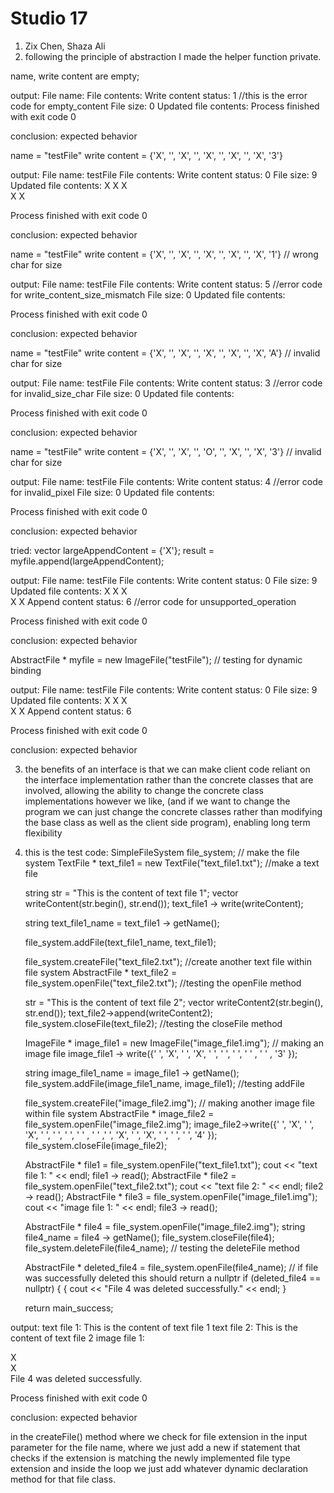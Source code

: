 # Studio 17

1. Zix Chen, Shaza Ali
2. following the principle of abstraction I made the helper function private.

name, write content are empty;

output:
   File name:
   File contents: Write content status: 1 //this is the error code for empty_content
   File size: 0
   Updated file contents:
   Process finished with exit code 0

conclusion: expected behavior


name = "testFile"
write content = {'X', '', 'X', '', 'X', '', 'X', '', 'X', '3'}

output:
   File name: testFile
   File contents:
   Write content status: 0
   File size: 9
   Updated file contents:
   X   X
     X   
   X   X
   
   Process finished with exit code 0

conclusion: expected behavior


name = "testFile"
write content = {'X', '', 'X', '', 'X', '', 'X', '', 'X', '1'} // wrong char for size

output:
   File name: testFile
   File contents:
   Write content status: 5 //error code for write_content_size_mismatch
   File size: 0
   Updated file contents:
   
   Process finished with exit code 0

conclusion: expected behavior


name = "testFile"
write content = {'X', '', 'X', '', 'X', '', 'X', '', 'X', 'A'} // invalid char for size

output:
File name: testFile
File contents:
Write content status: 3 //error code for invalid_size_char
File size: 0
Updated file contents:

Process finished with exit code 0

conclusion: expected behavior


name = "testFile"
write content = {'X', '', 'X', '', 'O', '', 'X', '', 'X', '3'} // invalid char for size

output:
File name: testFile
File contents:
Write content status: 4 //error code for invalid_pixel
File size: 0
Updated file contents:

Process finished with exit code 0

conclusion: expected behavior


tried:
vector<char> largeAppendContent = {'X'};
result = myfile.append(largeAppendContent);

output:
   File name: testFile
   File contents:
   Write content status: 0
   File size: 9
   Updated file contents:
   X   X
   X   
   X   X
   Append content status: 6 //error code for unsupported_operation
   
   Process finished with exit code 0

conclusion: expected behavior


AbstractFile * myfile = new ImageFile("testFile"); // testing for dynamic binding

output:
   File name: testFile
   File contents:
   Write content status: 0
   File size: 9
   Updated file contents:
   X   X
     X   
   X   X
   Append content status: 6
   
   Process finished with exit code 0

conclusion: expected behavior


3. the benefits of an interface is that we can make client code reliant on the interface implementation rather than the 
concrete classes that are involved, allowing the ability to change the concrete class implementations however we like,
(and if we want to change the program we can just change the concrete classes rather than modifying the base class 
as well as the client side program), enabling long term flexibility

4. this is the test code:
   SimpleFileSystem file_system; // make the file system
   TextFile * text_file1 = new TextFile("text_file1.txt"); //make a text file

   string str = "This is the content of text file 1";
   vector<char> writeContent(str.begin(), str.end());
   text_file1 -> write(writeContent);

   string text_file1_name = text_file1 -> getName();

   file_system.addFile(text_file1_name, text_file1);

   file_system.createFile("text_file2.txt"); //create another text file within file system
   AbstractFile * text_file2 = file_system.openFile("text_file2.txt"); //testing the openFile method

   str = "This is the content of text file 2";
   vector<char> writeContent2(str.begin(), str.end());
   text_file2->append(writeContent2); 
   file_system.closeFile(text_file2); //testing the closeFile method

   ImageFile * image_file1 = new ImageFile("image_file1.img"); // making an image file
   image_file1 -> write({' ', 'X', ' ', 'X', ' ', ' ', ' ', ' ' , ' ' , '3' });

   string image_file1_name = image_file1 -> getName();
   file_system.addFile(image_file1_name, image_file1); //testing addFile

   file_system.createFile("image_file2.img"); // making another image file within file system
   AbstractFile * image_file2 = file_system.openFile("image_file2.img");
   image_file2->write({' ', 'X', ' ', 'X', ' ', ' ', ' ', ' ' , ' ' ,' ', 'X', ' ', 'X', ' ', ' ', ' ', '4' });
   file_system.closeFile(image_file2);

   AbstractFile * file1 = file_system.openFile("text_file1.txt");
   cout << "text file 1: " << endl;
   file1 -> read();
   AbstractFile * file2 = file_system.openFile("text_file2.txt");
   cout << "text file 2: " << endl;
   file2 -> read();
   AbstractFile * file3 = file_system.openFile("image_file1.img");
   cout << "image file 1: " << endl;
   file3 -> read();

   AbstractFile * file4 = file_system.openFile("image_file2.img");
   string file4_name = file4 -> getName();
   file_system.closeFile(file4);
   file_system.deleteFile(file4_name); // testing the deleteFile method
 
   AbstractFile * deleted_file4 = file_system.openFile(file4_name); // if file was successfully deleted this should return a nullptr
   if (deleted_file4 == nullptr) {
   {
   cout << "File 4 was deleted successfully." << endl;
   }

   return main_success;

output:
   text file 1:
   This is the content of text file 1
   text file 2:
   This is the content of text file 2
   image file 1:

   X     
     X   
   File 4 was deleted successfully.
   
   Process finished with exit code 0

conclusion: expected behavior


in the createFile() method where we check for file extension in the input parameter for the file name, where we just 
add a new if statement that checks if the extension is matching the newly implemented file type extension and inside the
loop we just add whatever dynamic declaration method for that file class.

